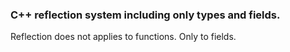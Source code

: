 ### C++ reflection system including only types and fields. 
Reflection does not applies to functions. Only to fields.